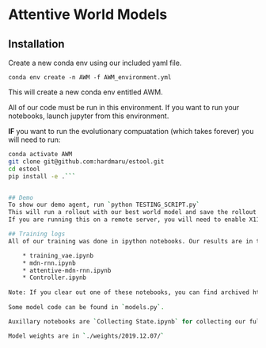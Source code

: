 # Attentive World Models


## Installation

Create a new conda env using our included yaml file. 

`conda env create -n AWM -f AWM_environment.yml`

This will create a new conda env entitled AWM. 

All of our code must be run in this environment.
If you want to run your notebooks, launch jupyter from this environment. 

**IF** you want to run the evolutionary compuatation (which takes forever) you will need to run: 
```bash
conda activate AWM
git clone git@github.com:hardmaru/estool.git
cd estool
pip install -e .```


## Demo
To show our demo agent, run `python TESTING_SCRIPT.py` 
This will run a rollout with our best world model and save the rollout in `./sad_car_noises.gif`
If you are running this on a remote server, you will need to enable X11 forwarding in your ssh session, which you can do with `ssh -XC user@host` when starting your session. 

## Training logs
All of our training was done in ipython notebooks. Our results are in the report, but if you want to look more closely, see: 

    * training_vae.ipynb
    * mdn-rnn.ipynb
    * attentive-mdn-rnn.ipynb
    * Controller.ipynb
    
Note: If you clear out one of these notebooks, you can find archived html versions in `./images/`
    
Some model code can be found in `models.py`.

Auxillary notebooks are `Collecting State.ipynb` for collecting our full dataset, and `Compress States.ipynb` for saving compressed (latent space) images after VAE training. 

Model weights are in `./weights/2019.12.07/`

